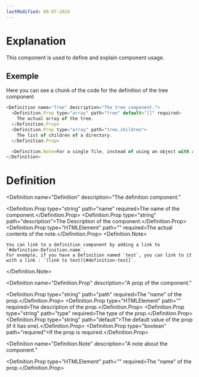 ```yaml
---
lastModified: 08-07-2024
---
```


<script>
  import { Definition } from "$lib/components";
</script>

# Explanation

This component is used to define and explain component usage.

## Exemple

Here you can see a chunk of the code for the definition of the tree component

```js
<Definition name="Tree" description="The tree component.">
  <Definition.Prop type="array" path="tree" default="[]" required>
    The actual array of the tree.
  </Definition.Prop>
  <Definition.Prop type="array" path="tree.children">
    The list of children of a directory.
  </Definition.Prop>

  <Definition.Note>For a single file, instead of using an object with a name...</Definition.Note>
</Definition>
```

# Definition

<Definition
  name="Definition"
  description="The definition component."
>
  <Definition.Prop type="string" path="name" required>The name of the component.</Definition.Prop>
  <Definition.Prop type="string" path="description">The Description of the component.</Definition.Prop>
  <Definition.Prop type="HTMLElement" path="<slot>" required>The actual contents of the note.</Definition.Prop>
  <Definition.Note>

    You can link to a definition component by adding a link to `#definition-Definition.name`.
    For exemple, if you have a Definition named `test`, you can link to it with a link : `(link to test)[#definition-test]`.
  </Definition.Note>
</Definition>


<Definition
  name="Definition.Prop"
  description="A prop of the component."
>
  <Definition.Prop type="string" path="path" required>The "name" of the prop.</Definition.Prop>
  <Definition.Prop type="HTMLElement" path="<slot>" required>The description of the prop.</Definition.Prop>
  <Definition.Prop type="string" path="type" required>The type of the prop.</Definition.Prop>
  <Definition.Prop type="string" path="default">The default value of the prop (if it has one).</Definition.Prop>
<Definition.Prop type="boolean" path="required">If the prop is required.</Definition.Prop>
</Definition>


<Definition
  name="Definition.Note"
  description="A note about the component."
>
  <Definition.Prop type="HTMLElement" path="<slot>" required>The "name" of the prop.</Definition.Prop>
</Definition>

